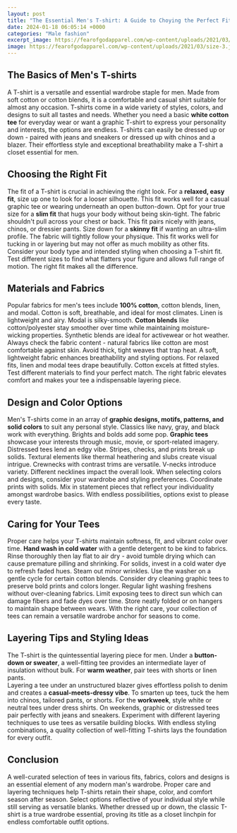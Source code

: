 ```yaml
---
layout: post
title: "The Essential Men's T-shirt: A Guide to Choying the Perfect Fit and Stye"
date: 2024-01-18 06:05:14 +0000
categories: "Male fashion"
excerpt_image: https://fearofgodapparel.com/wp-content/uploads/2021/03/size-3.jpg
image: https://fearofgodapparel.com/wp-content/uploads/2021/03/size-3.jpg
---
```


## The Basics of Men's T-shirts
A T-shirt is a versatile and essential wardrobe staple for men. Made from soft cotton or cotton blends, it is a comfortable and casual shirt suitable for almost any occasion. T-shirts come in a wide variety of styles, colors, and designs to suit all tastes and needs. 
Whether you need a basic **white cotton tee** for everyday wear or want a graphic T-shirt to express your personality and interests, the options are endless. T-shirts can easily be dressed up or down - paired with jeans and sneakers or dressed up with chinos and a blazer. Their effortless style and exceptional breathability make a T-shirt a closet essential for men.
## Choosing the Right Fit 
The fit of a T-shirt is crucial in achieving the right look. For a **relaxed, easy fit**, size up one to look for a looser silhouette. This fit works well for a casual graphic tee or wearing underneath an open button-down. 
Opt for your true size for a **slim fit** that hugs your body without being skin-tight. The fabric shouldn't pull across your chest or back. This fit pairs nicely with jeans, chinos, or dressier pants. 
Size down for a **skinny fit** if wanting an ultra-slim profile. The fabric will tightly follow your physique. This fit works well for tucking in or layering but may not offer as much mobility as other fits. 
Consider your body type and intended styling when choosing a T-shirt fit. Test different sizes to find what flatters your figure and allows full range of motion. The right fit makes all the difference.
## Materials and Fabrics 
Popular fabrics for men's tees include **100% cotton**, cotton blends, linen, and modal. Cotton is soft, breathable, and ideal for most climates. Linen is lightweight and airy. Modal is silky-smooth. 
**Cotton blends** like cotton/polyester stay smoother over time while maintaining moisture-wicking properties. Synthetic blends are ideal for activewear or hot weather.  
Always check the fabric content - natural fabrics like cotton are most comfortable against skin. Avoid thick, tight weaves that trap heat. A soft, lightweight fabric enhances breathability and styling options. 
For relaxed fits, linen and modal tees drape beautifully. Cotton excels at fitted styles. Test different materials to find your perfect match. The right fabric elevates comfort and makes your tee a indispensable layering piece.
## Design and Color Options
Men's T-shirts come in an array of **graphic designs, motifs, patterns, and solid colors** to suit any personal style. Classics like navy, gray, and black work with everything. Brights and bolds add some pop. 
**Graphic tees** showcase your interests through music, movie, or sport-related imagery. Distressed tees lend an edgy vibe. Stripes, checks, and prints break up solids. 
Textural elements like thermal heathering and slubs create visual intrigue. Crewnecks with contrast trims are versatile. V-necks introduce variety. Different necklines impact the overall look. 
When selecting colors and designs, consider your wardrobe and styling preferences. Coordinate prints with solids. Mix in statement pieces that reflect your individuality amongst wardrobe basics. With endless possibilities, options exist to please every taste.
## Caring for Your Tees 
Proper care helps your T-shirts maintain softness, fit, and vibrant color over time. **Hand wash in cold water** with a gentle detergent to be kind to fabrics. Rinse thoroughly then lay flat to air dry - avoid tumble drying which can cause premature pilling and shrinking. 
For solids, invest in a cold water dye to refresh faded hues. Steam out minor wrinkles. Use the washer on a gentle cycle for certain cotton blends. Consider dry cleaning graphic tees to preserve bold prints and colors longer. Regular light washing freshens without over-cleaning fabrics. 
Limit exposing tees to direct sun which can damage fibers and fade dyes over time. Store neatly folded or on hangers to maintain shape between wears. With the right care, your collection of tees can remain a versatile wardrobe anchor for seasons to come.
## Layering Tips and Styling Ideas
The T-shirt is the quintessential layering piece for men. Under a **button-down or sweater**, a well-fitting tee provides an intermediate layer of insulation without bulk. For **warm weather**, pair tees with shorts or linen pants.  
Layering a tee under an unstructured blazer gives effortless polish to denim and creates a **casual-meets-dressy vibe**. To smarten up tees, tuck the hem into chinos, tailored pants, or shorts. 
For the **workweek**, style white or neutral tees under dress shirts. On weekends, graphic or distressed tees pair perfectly with jeans and sneakers.
Experiment with different layering techniques to use tees as versatile building blocks. With endless styling combinations, a quality collection of well-fitting T-shirts lays the foundation for every outfit.
## Conclusion
A well-curated selection of tees in various fits, fabrics, colors and designs is an essential element of any modern man's wardrobe. Proper care and layering techniques help T-shirts retain their shape, color, and comfort season after season. Select options reflective of your individual style while still serving as versatile blanks. Whether dressed up or down, the classic T-shirt is a true wardrobe essential, proving its title as a closet linchpin for endless comfortable outfit options.